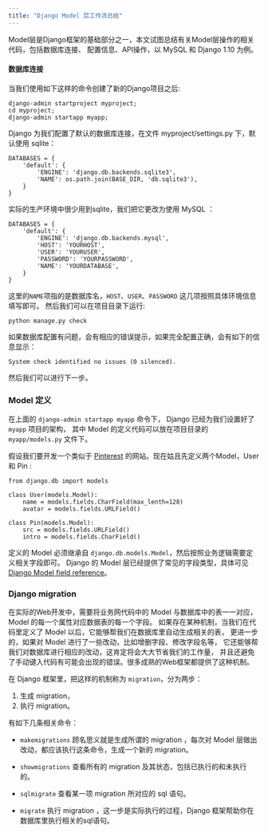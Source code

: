 ```yaml
---
title: "Django Model 层工作流总结"
---
```


Model层是Django框架的基础部分之一，本文试图总结有关Model层操作的相关代码，包括数据库连接、
配置信息、API操作，以 MySQL 和 Django 1.10 为例。

#### 数据库连接

当我们使用如下这样的命令创建了新的Django项目之后:

    django-admin startproject myproject;
    cd myproject;
    django-admin startapp myapp;

Django 为我们配置了默认的数据库连接，在文件 myproject/settings.py 下，默认使用 sqlite：

    DATABASES = {
        'default': {
            'ENGINE': 'django.db.backends.sqlite3',
            'NAME': os.path.join(BASE_DIR, 'db.sqlite3'),
        }
    }

实际的生产环境中很少用到sqlite，我们把它更改为使用 MySQL ：

    DATABASES = {
        'default': {
            'ENGINE': 'django.db.backends.mysql',
            'HOST': 'YOURHOST',
            'USER': 'YOURUSER',
            'PASSWORD': 'YOURPASSWORD',
            'NAME': 'YOURDATABASE',
        }
    }

这里的`NAME`项指的是数据库名，`HOST`、`USER`、`PASSWORD` 这几项按照具体环境信息填写即可。
然后我们可以在项目目录下运行:

    python manage.py check

如果数据库配置有问题，会有相应的错误提示，如果完全配置正确，会有如下的信息显示：

    System check identified no issues (0 silenced).

然后我们可以进行下一步。

### Model 定义

在上面的 `django-admin startapp myapp` 命令下，
Django 已经为我们设置好了 `myapp` 项目的架构，
其中 Model 的定义代码可以放在项目目录的 `myapp/models.py` 文件下。

假设我们要开发一个类似于 [Pinterest] 的网站。现在姑且先定义两个Model，User 和 Pin :

    from django.db import models

    class User(models.Model):
        name = models.fields.CharField(max_lenth=128)
        avatar = models.fields.URLField()

    class Pin(models.Model):
        src = models.fields.URLField()
        intro = models.fields.CharField()

定义的 Model 必须继承自 `django.db.models.Model`，然后按照业务逻辑需要定义相关字段即可。
Django 的 Model 层已经提供了常见的字段类型，具体可见 [Django Model field reference]。

### Django migration

在实际的Web开发中，需要将业务网代码中的 Model 与数据库中的表一一对应，
Model 的每一个属性对应数据表的每一个字段。
如果存在某种机制，当我们在代码里定义了 Model 以后，它能够帮我们在数据库里自动生成相关的表，
更进一步的，如果对 Model 进行了一些改动，比如增删字段、修改字段名等，
它还能够帮我们对数据库进行相应的改动，这肯定将会大大节省我们的工作量，
并且还避免了手动键入代码有可能会出现的错误。很多成熟的Web框架都提供了这种机制。

在 Django 框架里，把这样的机制称为 `migration`，分为两步：

1. 生成 migration，
2. 执行 migration。

有如下几条相关命令：

* `makemigrations` 顾名思义就是生成所谓的 migration ，每次对 Model 层做出改动，都应该执行这条命令，生成一个新的 migration。

* `showmigrations` 查看所有的 migration 及其状态，包括已执行的和未执行的。

* `sqlmigrate` 查看某一项  migration 所对应的 sql 语句。

* `migrate` 执行 migration ，这一步是实际执行的过程，Django 框架帮助你在数据库里执行相关的sql语句。


<!--上面我们已经定义了Model，这时候只要在项目目录下运行如下命令：-->



[Pinterest]: http://pinterest.com/
[Django Model field reference]: https://docs.djangoproject.com/en/1.10/ref/models/fields/